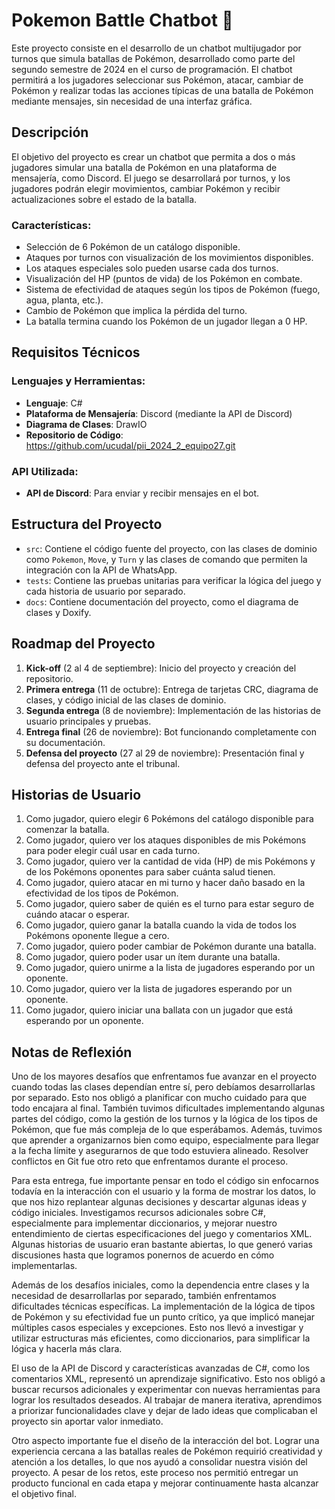 # Pokemon Battle Chatbot 🤖

Este proyecto consiste en el desarrollo de un chatbot multijugador por turnos que simula batallas de Pokémon, desarrollado como parte del segundo semestre de 2024 en el curso de programación. El chatbot permitirá a los jugadores seleccionar sus Pokémon, atacar, cambiar de Pokémon y realizar todas las acciones típicas de una batalla de Pokémon mediante mensajes, sin necesidad de una interfaz gráfica.

## Descripción

El objetivo del proyecto es crear un chatbot que permita a dos o más jugadores simular una batalla de Pokémon en una plataforma de mensajería, como Discord. El juego se desarrollará por turnos, y los jugadores podrán elegir movimientos, cambiar Pokémon y recibir actualizaciones sobre el estado de la batalla.

### Características:

- Selección de 6 Pokémon de un catálogo disponible.
- Ataques por turnos con visualización de los movimientos disponibles.
- Los ataques especiales solo pueden usarse cada dos turnos.
- Visualización del HP (puntos de vida) de los Pokémon en combate.
- Sistema de efectividad de ataques según los tipos de Pokémon (fuego, agua, planta, etc.).
- Cambio de Pokémon que implica la pérdida del turno.
- La batalla termina cuando los Pokémon de un jugador llegan a 0 HP.

## Requisitos Técnicos

### Lenguajes y Herramientas:

- **Lenguaje**: C#
- **Plataforma de Mensajería**: Discord (mediante la API de Discord)
- **Diagrama de Clases**: DrawIO
- **Repositorio de Código**: https://github.com/ucudal/pii_2024_2_equipo27.git 

### API Utilizada:

- **API de Discord**: Para enviar y recibir mensajes en el bot.

## Estructura del Proyecto
- `src`: Contiene el código fuente del proyecto, con las clases de dominio como `Pokemon`, `Move`, y `Turn` y las clases de comando que permiten la integración con la API de WhatsApp.
- `tests`: Contiene las pruebas unitarias para verificar la lógica del juego y cada historia de usuario por separado.
- `docs`: Contiene documentación del proyecto, como el diagrama de clases y Doxify.

## Roadmap del Proyecto

1. **Kick-off** (2 al 4 de septiembre): Inicio del proyecto y creación del repositorio.
2. **Primera entrega** (11 de octubre): Entrega de tarjetas CRC, diagrama de clases, y código inicial de las clases de dominio.
3. **Segunda entrega** (8 de noviembre): Implementación de las historias de usuario principales y pruebas.
4. **Entrega final** (26 de noviembre): Bot funcionando completamente con su documentación.
5. **Defensa del proyecto** (27 al 29 de noviembre): Presentación final y defensa del proyecto ante el tribunal.

## Historias de Usuario

1. Como jugador, quiero elegir 6 Pokémons del catálogo disponible para comenzar la batalla.
2. Como jugador, quiero ver los ataques disponibles de mis Pokémons para poder elegir cuál usar en cada turno.
3. Como jugador, quiero ver la cantidad de vida (HP) de mis Pokémons y de los Pokémons oponentes para saber cuánta salud tienen.
4. Como jugador, quiero atacar en mi turno y hacer daño basado en la efectividad de los tipos de Pokémon.
5. Como jugador, quiero saber de quién es el turno para estar seguro de cuándo atacar o esperar.
6. Como jugador, quiero ganar la batalla cuando la vida de todos los Pokémons oponente llegue a cero.
7. Como jugador, quiero poder cambiar de Pokémon durante una batalla.
8. Como jugador, quiero poder usar un ítem durante una batalla.
9. Como jugador, quiero unirme a la lista de jugadores esperando por un oponente.
10. Como jugador, quiero ver la lista de jugadores esperando por un oponente.
11. Como jugador, quiero iniciar una ballata con un jugador que está esperando por un oponente.


## Notas de Reflexión

Uno de los mayores desafíos que enfrentamos fue avanzar en el proyecto cuando todas las clases dependían entre sí, pero debíamos desarrollarlas por separado. Esto nos obligó a planificar con mucho cuidado para que todo encajara al final. También tuvimos dificultades implementando algunas partes del código, como la gestión de los turnos y la lógica de los tipos de Pokémon, que fue más compleja de lo que esperábamos. Además, tuvimos que aprender a organizarnos bien como equipo, especialmente para llegar a la fecha límite y asegurarnos de que todo estuviera alineado. Resolver conflictos en Git fue otro reto que enfrentamos durante el proceso.

Para esta entrega, fue importante pensar en todo el código sin enfocarnos todavía en la interacción con el usuario y la forma de mostrar los datos, lo que nos hizo replantear algunas decisiones y descartar algunas ideas y código iniciales. Investigamos recursos adicionales sobre C#, especialmente para implementar diccionarios, y mejorar nuestro entendimiento de ciertas especificaciones del juego y comentarios XML. Algunas historias de usuario eran bastante abiertas, lo que generó varias discusiones hasta que logramos ponernos de acuerdo en cómo implementarlas.

Además de los desafíos iniciales, como la dependencia entre clases y la necesidad de desarrollarlas por separado, también enfrentamos dificultades técnicas específicas. La implementación de la lógica de tipos de Pokémon y su efectividad fue un punto crítico, ya que implicó manejar múltiples casos especiales y excepciones. Esto nos llevó a investigar y utilizar estructuras más eficientes, como diccionarios, para simplificar la lógica y hacerla más clara.

El uso de la API de Discord y características avanzadas de C#, como los comentarios XML, representó un aprendizaje significativo. Esto nos obligó a buscar recursos adicionales y experimentar con nuevas herramientas para lograr los resultados deseados. Al trabajar de manera iterativa, aprendimos a priorizar funcionalidades clave y dejar de lado ideas que complicaban el proyecto sin aportar valor inmediato.

Otro aspecto importante fue el diseño de la interacción del bot. Lograr una experiencia cercana a las batallas reales de Pokémon requirió creatividad y atención a los detalles, lo que nos ayudó a consolidar nuestra visión del proyecto. A pesar de los retos, este proceso nos permitió entregar un producto funcional en cada etapa y mejorar continuamente hasta alcanzar el objetivo final.
